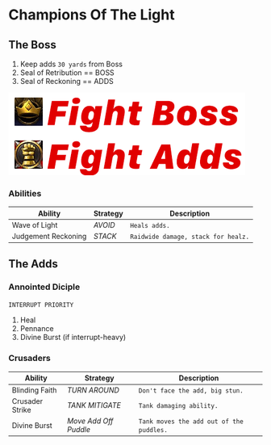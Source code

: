 # Champions Of The Light

## The Boss
1. Keep adds ``30 yards`` from Boss
2. Seal of Retribution == BOSS
3. Seal of Reckoning   == ADDS

![img](bda1.png)

### Abilities
|Ability|Strategy|Description|
|---|---|---|
|Wave of Light|*AVOID*|`Heals adds.`
|Judgement Reckoning|*STACK*|`Raidwide damage, stack for healz.`

## The Adds
### Annointed Diciple

`INTERRUPT PRIORITY`
1. Heal
2. Pennance
3. Divine Burst (if interrupt-heavy)

### Crusaders
|Ability|Strategy|Description|
|---|---|---|
|Blinding Faith|*TURN AROUND*|`Don't face the add, big stun.`
|Crusader Strike|*TANK MITIGATE*|`Tank damaging ability.`
|Divine Burst|*Move Add Off Puddle*|`Tank moves the add out of the puddles.`
